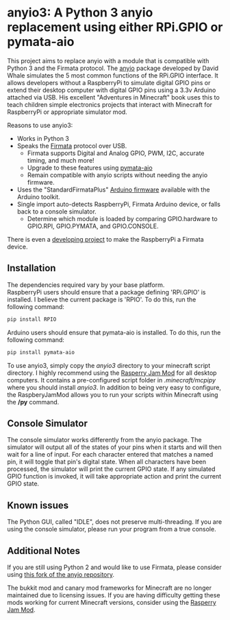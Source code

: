 anyio3: A Python 3 anyio replacement using either RPi.GPIO or pymata-aio
=====

This project aims to replace anyio with a module that is compatible with Python 3 and the Firmata protocol.
The [anyio](https://github.com/whaleygeek/anyio) package developed by David Whale simulates the 5 most common functions of the RPi.GPIO interface.
It allows developers without a RaspberryPi to simulate digital GPIO pins or extend their desktop computer with digital GPIO pins using a 3.3v Arduino attached via USB.
His excellent "Adventures in Minecraft" book uses this to teach children simple electronics projects that interact with Minecraft for RaspberryPi or appropriate simulator mod.

Reasons to use anyio3:
* Works in Python 3
* Speaks the [Firmata](https://github.com/firmata) protocol over USB.
  * Firmata supports Digital and Analog GPIO, PWM, I2C, accurate timing, and much more!
  * Upgrade to these features using [pymata-aio](https://github.com/MrYsLab/pymata-aio)
  * Remain compatible with anyio scripts without needing the anyio firmware.
* Uses the "StandardFirmataPlus" [Arduino firmware](https://github.com/firmata/arduino) available with the Arduino toolkit.
* Single import auto-detects RaspberryPi, Firmata Arduino device, or falls back to a console simulator.
  * Determine which module is loaded by comparing GPIO.hardware to GPIO.RPI, GPIO.PYMATA, and GPIO.CONSOLE.


There is even a [developing project](https://www.npmjs.com/package/firmata-pi) to make the RaspberryPi a Firmata device.

Installation
-----

The dependencies required vary by your base platform.\
RaspberryPi users should ensure that a package defining 'RPi.GPIO' is installed.
I believe the current package is 'RPIO'.
To do this, run the following command:

~~~ sh
pip install RPIO
~~~

Arduino users should ensure that pymata-aio is installed.
To do this, run the following command:

~~~ sh
pip install pymata-aio
~~~

To use anyio3, simply copy the *anyio3* directory to your minecraft script directory.
I highly recommend using the [Rasperry Jam Mod](https://github.com/arpruss/raspberryjammod) for all desktop computers.
It contains a pre-configured script folder in *.minecraft/mcpipy* where you should install *anyio3*.
In addition to being very easy to configure, the RaspberyJamMod allows you to run your scripts within Minecraft using the **/py** command.

Console Simulator
-----

The console simulator works differently from the anyio package.
The simulator will output all of the states of your pins when it starts and will then wait for a line of input.
For each character entered that matches a named pin, it will toggle that pin's digital state.
When all characters have been processed, the simulator will print the current GPIO state.
If any simulated GPIO function is invoked, it will take appropriate action and print the current GPIO state.

Known issues
-----

The Python GUI, called "IDLE", does not preserve multi-threading.
If you are using the console simulator, please run your program from a true console.

Additional Notes
-----

If you are still using Python 2 and would like to use Firmata, please consider using [this fork of the anyio repository](https://github.com/doerrie/anyio).

The bukkit mod and canary mod frameworks for Minecraft are no longer maintained due to licensing issues.
If you are having difficulty getting these mods working for current Minecraft versions, consider using the [Rasperry Jam Mod](https://github.com/arpruss/raspberryjammod).
